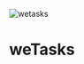![wetasks](https://github.com/user-attachments/assets/3348d78c-eb5b-446c-adf1-74b4a2406978)
# weTasks
